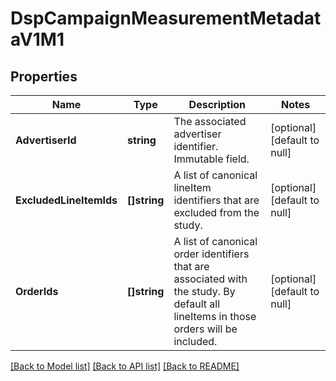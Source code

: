 # DspCampaignMeasurementMetadataV1M1

## Properties
Name | Type | Description | Notes
------------ | ------------- | ------------- | -------------
**AdvertiserId** | **string** | The associated advertiser identifier. Immutable field. | [optional] [default to null]
**ExcludedLineItemIds** | **[]string** | A list of canonical lineItem identifiers that are excluded from the study. | [optional] [default to null]
**OrderIds** | **[]string** | A list of canonical order identifiers that are associated with the study. By default all lineItems in those orders will be included. | [optional] [default to null]

[[Back to Model list]](../README.md#documentation-for-models) [[Back to API list]](../README.md#documentation-for-api-endpoints) [[Back to README]](../README.md)

